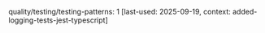 quality/testing/testing-patterns: 1 [last-used: 2025-09-19, context: added-logging-tests-jest-typescript]
